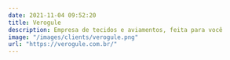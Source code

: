 ```yaml
---
date: 2021-11-04 09:52:20
title: Verogule
description: Empresa de tecidos e aviamentos, feita para você
image: "/images/clients/verogule.png"
url: "https://verogule.com.br/"
---
```

